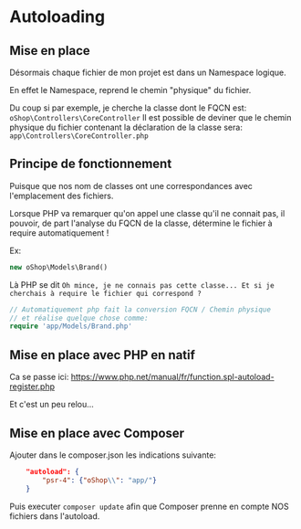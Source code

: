 # Autoloading

## Mise en place

Désormais chaque fichier de mon projet est dans un Namespace logique.

En effet le Namespace, reprend le chemin "physique" du fichier.

Du coup si par exemple, je cherche la classe dont le FQCN est:
`oShop\Controllers\CoreController`
Il est possible de deviner que le chemin physique du fichier contenant la déclaration de la classe sera:
`app\Controllers\CoreController.php`

## Principe de fonctionnement

Puisque que nos nom de classes ont une correspondances avec l'emplacement des fichiers.

Lorsque PHP va remarquer qu'on appel une classe qu'il ne connait pas, il pouvoir, de part l'analyse du FQCN de la classe, détermine le fichier à require automatiquement !

Ex:
```php
new oShop\Models\Brand()
```

Là PHP se dit `Oh mince, je ne connais pas cette classe... Et si je cherchais à require le fichier qui correspond ?`

```php
// Automatiquement php fait la conversion FQCN / Chemin physique 
// et réalise quelque chose comme:
require 'app/Models/Brand.php'
```

## Mise en place avec PHP en natif

Ca se passe ici: https://www.php.net/manual/fr/function.spl-autoload-register.php

Et c'est un peu relou...

## Mise en place avec Composer

Ajouter dans le composer.json les indications suivante:

```json
    "autoload": {
        "psr-4": {"oShop\\": "app/"}
    }
```

Puis executer `composer update` afin que Composer prenne en compte NOS fichiers
dans l'autoload.
